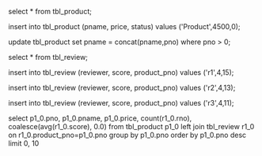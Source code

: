 select * from tbl_product;

insert into tbl_product (pname, price, status)
values ('Product',4500,0);

update tbl_product set  pname = concat(pname,pno)
where pno > 0;

select * from tbl_review;

insert into tbl_review (reviewer, score, product_pno)
values ('r1',4,15);

insert into tbl_review (reviewer, score, product_pno)
values ('r2',4,13);

insert into tbl_review (reviewer, score, product_pno)
values ('r3',4,11);

select
p1_0.pno,
p1_0.pname,
p1_0.price,
count(r1_0.rno),
coalesce(avg(r1_0.score), 0.0)
from
tbl_product p1_0
left join
tbl_review r1_0
on r1_0.product_pno=p1_0.pno
group by
p1_0.pno
order by
p1_0.pno desc
limit
0, 10